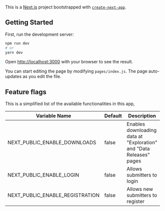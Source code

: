 This is a [Next.js](https://nextjs.org/) project bootstrapped with [`create-next-app`](https://github.com/vercel/next.js/tree/canary/packages/create-next-app).

## Getting Started

First, run the development server:

```bash
npm run dev
# or
yarn dev
```

Open [http://localhost:3000](http://localhost:3000) with your browser to see the result.

You can start editing the page by modifying `pages/index.js`. The page auto-updates as you edit the file.

## Feature flags

This is a simplified list of the available functionalities in this app,

| Variable Name                   | Default | Description                                                         |
| ------------------------------- | ------- | ------------------------------------------------------------------- |
| NEXT_PUBLIC_ENABLE_DOWNLOADS    | false   | Enables downloading data at "Exploration" and "Data Releases" pages |
| NEXT_PUBLIC_ENABLE_LOGIN        | false   | Allows submitters to login                                          |
| NEXT_PUBLIC_ENABLE_REGISTRATION | false   | Allows new submitters to register                                   |
